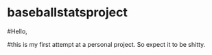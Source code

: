 # baseballstatsproject
#Hello,

#this is my first attempt at a personal project. So expect it to be shitty.
